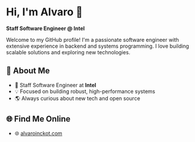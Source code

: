 # Hi, I'm Alvaro 👋

**Staff Software Engineer @ Intel**

Welcome to my GitHub profile! I'm a passionate software engineer with extensive experience in backend and systems programming. I love building scalable solutions and exploring new technologies.

## 💼 About Me

- 🏢 Staff Software Engineer at **Intel**
- 💡 Focused on building robust, high-performance systems
- 🌎 Always curious about new tech and open source

## 🌐 Find Me Online

- 🌐 [alvaroinckot.com](https://www.alvaroinckot.com/)

<!--
**alvaroinckot/alvaroinckot** is a ✨ special ✨ repository because its `README.md` (this file) appears on your GitHub profile.
-->
